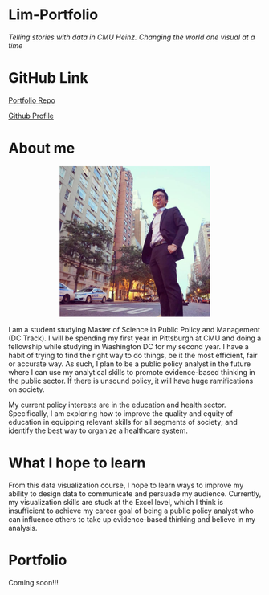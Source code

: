 # Lim-Portfolio
*Telling stories with data in CMU Heinz. Changing the world one visual at a time* 

# GitHub Link
[Portfolio Repo](https://github.com/YangLe-L/Lim-Portfolio)

[Github Profile](https://github.com/YangLe-L)

# About me
<p align="center"> 
  <img src="https://raw.githubusercontent.com/YangLe-L/Lim-Portfolio/master/Yang%20Le%20photo.jpg" width= "300">
  </p>

I am a student studying Master of Science in Public Policy and Management (DC Track). I will be spending my first year in Pittsburgh at CMU and doing a fellowship while studying in Washington DC for my second year. I have a habit of trying to find the right way to do things, be it the most efficient, fair or accurate way. As such, I plan to be a public policy analyst in the future where I can use my analytical skills to promote evidence-based thinking in the public sector. If there is unsound policy, it will have huge ramifications on society. 

My current policy interests are in the education and health sector. Specifically, I am exploring how to improve the quality and equity of education in equipping relevant skills for all segments of society; and identify the best way to organize a healthcare system.          

# What I hope to learn 
From this data visualization course, I hope to learn ways to improve my ability to design data to communicate and persuade my audience. Currently, my visualization skills are stuck at the Excel level, which I think is insufficient to achieve my career goal of being a public policy analyst who can influence others to take up evidence-based thinking and believe in my analysis.   

# Portfolio
Coming soon!!! 
